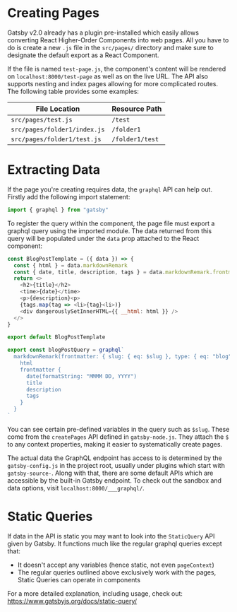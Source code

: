 # Creating Pages

Gatsby v2.0 already has a plugin pre-installed which easily allows converting React Higher-Order Components into web pages. All you have to do is create a new `.js` file in the `src/pages/` directory and make sure to designate the default export as a React Component.

If the file is named `test-page.js`, the component's content will be rendered on `localhost:8000/test-page` as well as on the live URL. The API also supports nesting and index pages allowing for more complicated routes. The following table provides some examples:

| File Location                | Resource Path   |
| ---------------------------- | --------------- |
| `src/pages/test.js`          | `/test`         |
| `src/pages/folder1/index.js` | `/folder1`      |
| `src/pages/folder1/test.js`  | `/folder1/test` |

# Extracting Data

If the page you're creating requires data, the `graphql` API can help out. Firstly add the following import statement:

```js
import { graphql } from "gatsby"
```

To register the query within the component, the page file must export a graphql query using the imported module. The data returned from this query will be populated under the `data` prop attached to the React component:

```javascript
const BlogPostTemplate = ({ data }) => {
  const { html } = data.markdownRemark
  const { date, title, description, tags } = data.markdownRemark.frontmatter
  return <>
    <h2>{title}</h2>
    <time>{date}</time>
    <p>{description}<p>
    {tags.map(tag => <li>{tag}<li>)}
    <div dangerouslySetInnerHTML={{ __html: html }} />
  </>
}

export default BlogPostTemplate

export const blogPostQuery = graphql`
  markdownRemark(frontmatter: { slug: { eq: $slug }, type: { eq: "blog" } }) {
    html
    frontmatter {
      date(formatString: "MMMM DD, YYYY")
      title
      description
      tags
    }
  }
`
```

You can see certain pre-defined variables in the query such as `$slug`. These come from the `createPages` API defined in `gatsby-node.js`. They attach the `$` to any context properties, making it easier to systematically create pages.

The actual data the GraphQL endpoint has access to is determined by the `gatsby-config.js` in the project root, usually under plugins which start with `gatsby-source-`. Along with that, there are some default APIs which are accessible by the built-in Gatsby endpoint. To check out the sandbox and data options, visit `localhost:8000/___graphql/`.

# Static Queries

If data in the API is static you may want to look into the `StaticQuery` API given by Gatsby. It functions much like the regular graphql queries except that:
 - It doesn't accept any variables (hence static, not even `pageContext`)
 - The regular queries outlined above exclusively work with the pages, Static Queries can operate in components

For a more detailed explanation, including usage, check out: https://www.gatsbyjs.org/docs/static-query/




